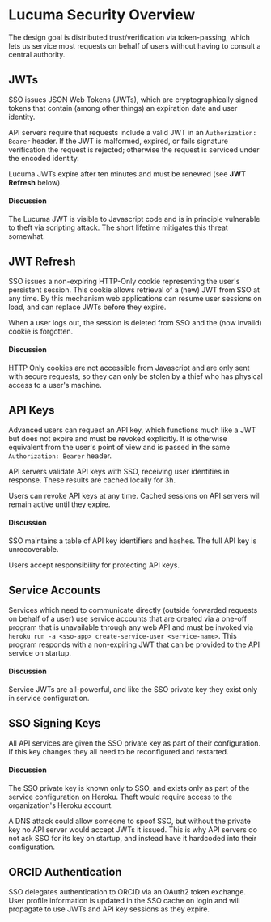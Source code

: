 

# Lucuma Security Overview

The design goal is distributed trust/verification via token-passing, which lets us service most requests on behalf of users without having to consult a central authority.

## JWTs

SSO issues JSON Web Tokens (JWTs), which are cryptographically signed tokens that contain (among other things) an expiration date and user identity.

API servers require that requests include a valid JWT in an `Authorization: Bearer` header. If the JWT is malformed, expired, or fails signature verification the request is rejected; otherwise the request is serviced under the encoded identity.

Lucuma JWTs expire after ten minutes and must be renewed (see **JWT Refresh** below).

#### Discussion

The Lucuma JWT is visible to Javascript code and is in principle vulnerable to theft via scripting attack. The short lifetime mitigates this threat somewhat.

## JWT Refresh

SSO issues a non-expiring HTTP-Only cookie representing the user's persistent session. This cookie allows retrieval of a (new) JWT from SSO at any time. By this mechanism web applications can resume user sessions on load, and can replace JWTs before they expire.

When a user logs out, the session is deleted from SSO and the (now invalid) cookie is forgotten.

#### Discussion

HTTP Only cookies are not accessible from Javascript and are only sent with secure requests, so they can only be stolen by a thief who has physical access to a user's machine.

## API Keys

Advanced users can request an API key, which functions much like a JWT but does not expire and must be revoked explicitly. It is otherwise equivalent from the user's point of view and is passed in the same `Authorization: Bearer` header.

API servers validate API keys with SSO, receiving user identities in response. These results are cached locally for 3h.

Users can revoke API keys at any time. Cached sessions on API servers will remain active until they expire.

#### Discussion

SSO maintains a table of API key identifiers and hashes. The full API key is unrecoverable.

Users accept responsibility for protecting API keys.

## Service Accounts

Services which need to communicate directly (outside forwarded requests on behalf of a user) use service accounts that are created via a one-off program that is unavailable through any web API and must be invoked via `heroku run -a <sso-app> create-service-user <service-name>`. This program responds with a non-expiring JWT that can be provided to the API service on startup.

#### Discussion

Service JWTs are all-powerful, and like the SSO private key they exist only in service configuration.

## SSO Signing Keys

All API services are given the SSO private key as part of their configuration. If this key changes they all need to be reconfigured and restarted.

#### Discussion

The SSO private key is known only to SSO, and exists only as part of the service configuration on Heroku. Theft would require access to the organization's Heroku account.

A DNS attack could allow someone to spoof SSO, but without the private key no API server would accept JWTs it issued. This is why API servers do not ask SSO for its key on startup, and instead have it hardcoded into their configuration.

## ORCID Authentication

SSO delegates authentication to ORCID via an OAuth2 token exchange. User profile information is updated in the SSO cache on login and will propagate to use JWTs and API key sessions as they expire.